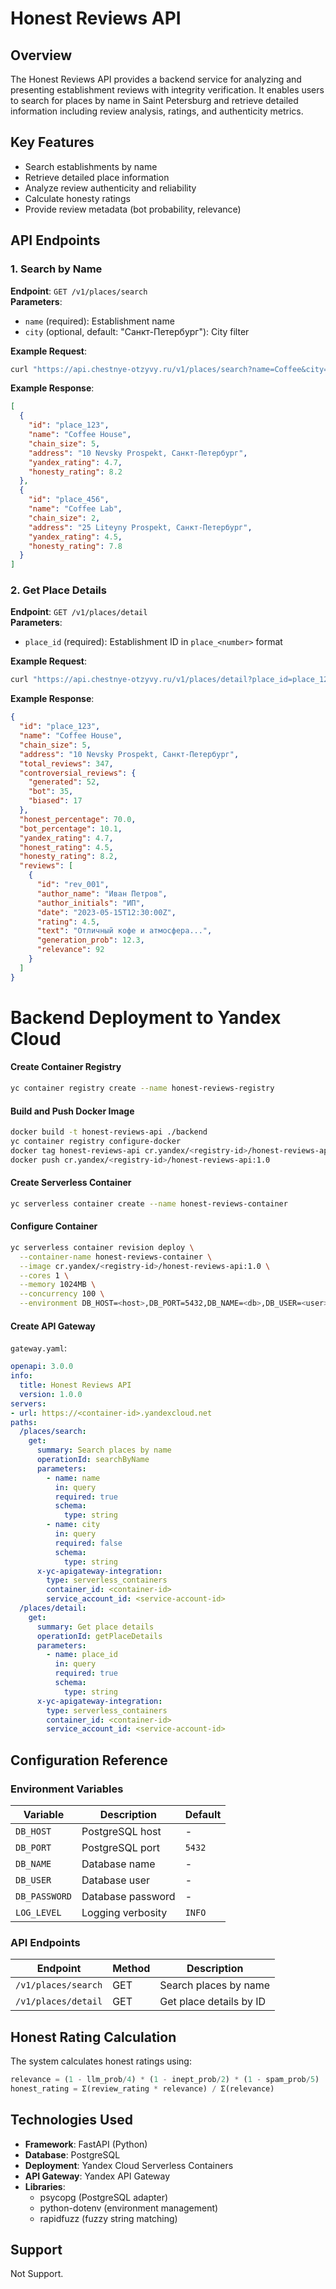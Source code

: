 # Honest Reviews API

## Overview
The Honest Reviews API provides a backend service for analyzing and presenting establishment reviews with integrity verification. It enables users to search for places by name in Saint Petersburg and retrieve detailed information including review analysis, ratings, and authenticity metrics.

## Key Features
- Search establishments by name
- Retrieve detailed place information
- Analyze review authenticity and reliability
- Calculate honesty ratings
- Provide review metadata (bot probability, relevance)

## API Endpoints

### 1. Search by Name
**Endpoint**: `GET /v1/places/search`  
**Parameters**:
- `name` (required): Establishment name
- `city` (optional, default: "Санкт-Петербург"): City filter

**Example Request**:
```bash
curl "https://api.chestnye-otzyvy.ru/v1/places/search?name=Coffee&city=Санкт-Петербург"
```

**Example Response**:
```json
[
  {
    "id": "place_123",
    "name": "Coffee House",
    "chain_size": 5,
    "address": "10 Nevsky Prospekt, Санкт-Петербург",
    "yandex_rating": 4.7,
    "honesty_rating": 8.2
  },
  {
    "id": "place_456",
    "name": "Coffee Lab",
    "chain_size": 2,
    "address": "25 Liteyny Prospekt, Санкт-Петербург",
    "yandex_rating": 4.5,
    "honesty_rating": 7.8
  }
]
```

### 2. Get Place Details
**Endpoint**: `GET /v1/places/detail`  
**Parameters**:
- `place_id` (required): Establishment ID in `place_<number>` format

**Example Request**:
```bash
curl "https://api.chestnye-otzyvy.ru/v1/places/detail?place_id=place_123"
```

**Example Response**:
```json
{
  "id": "place_123",
  "name": "Coffee House",
  "chain_size": 5,
  "address": "10 Nevsky Prospekt, Санкт-Петербург",
  "total_reviews": 347,
  "controversial_reviews": {
    "generated": 52,
    "bot": 35,
    "biased": 17
  },
  "honest_percentage": 70.0,
  "bot_percentage": 10.1,
  "yandex_rating": 4.7,
  "honest_rating": 4.5,
  "honesty_rating": 8.2,
  "reviews": [
    {
      "id": "rev_001",
      "author_name": "Иван Петров",
      "author_initials": "ИП",
      "date": "2023-05-15T12:30:00Z",
      "rating": 4.5,
      "text": "Отличный кофе и атмосфера...",
      "generation_prob": 12.3,
      "relevance": 92
    }
  ]
}
```
# Backend Deployment to Yandex Cloud

#### Create Container Registry
```bash
yc container registry create --name honest-reviews-registry
```

#### Build and Push Docker Image
```bash
docker build -t honest-reviews-api ./backend
yc container registry configure-docker
docker tag honest-reviews-api cr.yandex/<registry-id>/honest-reviews-api:1.0
docker push cr.yandex/<registry-id>/honest-reviews-api:1.0
```

#### Create Serverless Container
```bash
yc serverless container create --name honest-reviews-container
```

#### Configure Container
```bash
yc serverless container revision deploy \
  --container-name honest-reviews-container \
  --image cr.yandex/<registry-id>/honest-reviews-api:1.0 \
  --cores 1 \
  --memory 1024MB \
  --concurrency 100 \
  --environment DB_HOST=<host>,DB_PORT=5432,DB_NAME=<db>,DB_USER=<user>,DB_PASSWORD=<pass>
```

#### Create API Gateway
`gateway.yaml`:
```yaml
openapi: 3.0.0
info:
  title: Honest Reviews API
  version: 1.0.0
servers:
- url: https://<container-id>.yandexcloud.net
paths:
  /places/search:
    get:
      summary: Search places by name
      operationId: searchByName
      parameters:
        - name: name
          in: query
          required: true
          schema:
            type: string
        - name: city
          in: query
          required: false
          schema:
            type: string
      x-yc-apigateway-integration:
        type: serverless_containers
        container_id: <container-id>
        service_account_id: <service-account-id>  
  /places/detail:
    get:
      summary: Get place details
      operationId: getPlaceDetails
      parameters:
        - name: place_id
          in: query
          required: true
          schema:
            type: string
      x-yc-apigateway-integration:
        type: serverless_containers
        container_id: <container-id>
        service_account_id: <service-account-id>
```

## Configuration Reference

### Environment Variables
| Variable | Description | Default |
|----------|-------------|---------|
| `DB_HOST` | PostgreSQL host | - |
| `DB_PORT` | PostgreSQL port | `5432` |
| `DB_NAME` | Database name | - |
| `DB_USER` | Database user | - |
| `DB_PASSWORD` | Database password | - |
| `LOG_LEVEL` | Logging verbosity | `INFO` |

### API Endpoints
| Endpoint | Method | Description |
|----------|--------|-------------|
| `/v1/places/search` | GET | Search places by name |
| `/v1/places/detail` | GET | Get place details by ID |

## Honest Rating Calculation
The system calculates honest ratings using:

```python
relevance = (1 - llm_prob/4) * (1 - inept_prob/2) * (1 - spam_prob/5)
honest_rating = Σ(review_rating * relevance) / Σ(relevance)
```

## Technologies Used
- **Framework**: FastAPI (Python)
- **Database**: PostgreSQL
- **Deployment**: Yandex Cloud Serverless Containers
- **API Gateway**: Yandex API Gateway
- **Libraries**:
  - psycopg (PostgreSQL adapter)
  - python-dotenv (environment management)
  - rapidfuzz (fuzzy string matching)


## Support
Not Support.
